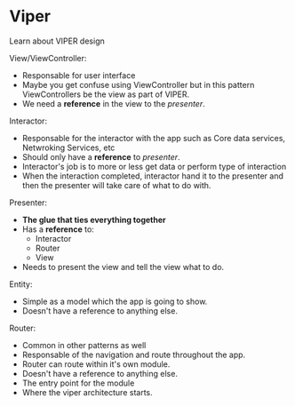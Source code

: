 # Viper
Learn about VIPER design

View/ViewController:
- Responsable for user interface
- Maybe you get confuse using ViewController but in this pattern ViewControllers be the view as part of VIPER.
- We need a **reference** in the view to the *presenter*.

Interactor:
- Responsable for the interactor with the app such as Core data services, Netwroking Services, etc
- Should only have a **reference** to *presenter*.
- Interactor's job is to more or less get data or perform type of interaction
- When the interaction completed, interactor hand it to the presenter and then the presenter will take care of what to do with.

Presenter:
- **The glue that ties everything together**
- Has a **reference** to: 
  - Interactor
  - Router
  - View
 - Needs to present the view and tell the view what to do.

Entity:
- Simple as a model which the app is going to show.
- Doesn't have a reference to anything else.

Router:
- Common in other patterns as well
- Responsable of the navigation and route throughout the app.
- Router can route within it's own module.
- Doesn't have a reference to anything else.
- The entry point for the module
- Where the viper architecture starts.

